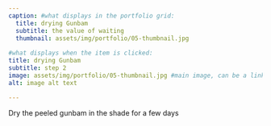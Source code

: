 ```yaml
---
caption: #what displays in the portfolio grid:
  title: drying Gunbam
  subtitle: the value of waiting
  thumbnail: assets/img/portfolio/05-thumbnail.jpg
  
#what displays when the item is clicked:
title: drying Gunbam
subtitle: step 2
image: assets/img/portfolio/05-thumbnail.jpg #main image, can be a link or a file in assets/img/portfolio
alt: image alt text

---
```

Dry the peeled gunbam in the shade for a few days


